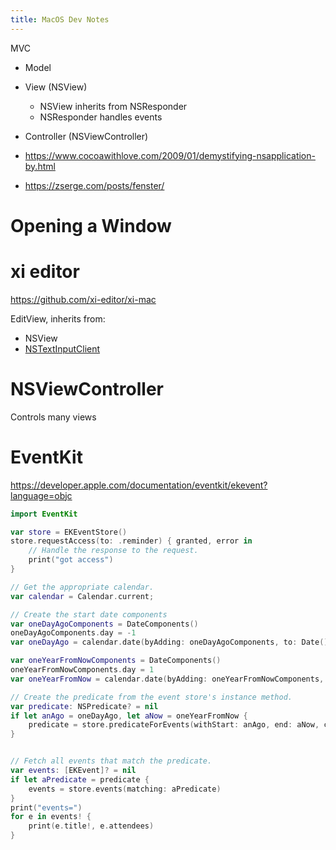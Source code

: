 ```yaml
---
title: MacOS Dev Notes
---
```


MVC

-   Model
-   View (NSView)
    -   NSView inherits from NSResponder
    -   NSResponder handles events
-   Controller (NSViewController)

- https://www.cocoawithlove.com/2009/01/demystifying-nsapplication-by.html
- https://zserge.com/posts/fenster/

# Opening a Window


# xi editor

<https://github.com/xi-editor/xi-mac>

EditView, inherits from:

-   NSView
-   [NSTextInputClient](https://developer.apple.com/documentation/appkit/nstextinputclient?language=objc)

# NSViewController

Controls many views

# EventKit

<https://developer.apple.com/documentation/eventkit/ekevent?language=objc>

``` swift
import EventKit

var store = EKEventStore()
store.requestAccess(to: .reminder) { granted, error in
    // Handle the response to the request.
    print("got access")
}

// Get the appropriate calendar.
var calendar = Calendar.current;

// Create the start date components
var oneDayAgoComponents = DateComponents()
oneDayAgoComponents.day = -1
var oneDayAgo = calendar.date(byAdding: oneDayAgoComponents, to: Date(), wrappingComponents: false)

var oneYearFromNowComponents = DateComponents()
oneYearFromNowComponents.day = 1
var oneYearFromNow = calendar.date(byAdding: oneYearFromNowComponents, to: Date(), wrappingComponents: false)

// Create the predicate from the event store's instance method.
var predicate: NSPredicate? = nil
if let anAgo = oneDayAgo, let aNow = oneYearFromNow {
    predicate = store.predicateForEvents(withStart: anAgo, end: aNow, calendars: nil)
}


// Fetch all events that match the predicate.
var events: [EKEvent]? = nil
if let aPredicate = predicate {
    events = store.events(matching: aPredicate)
}
print("events=")
for e in events! {
    print(e.title!, e.attendees)
}
```
